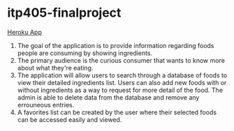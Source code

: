 # itp405-finalproject
[Heroku App](https://arminsad-finalprojectapp.herokuapp.com)
<!-- ![Database Diagram](diagram.png) -->
1. The goal of the application is to provide information regarding foods people are consuming by showing ingredients.
2. The primary audience is the curious consumer that wants to know more about what they're eating.
3. The application will allow users to search through a database of foods to view their detailed ingredients list. Users can also add new foods with or without ingredients as a way to request for more detail of the food. The admin is able to delete data from the database and remove any errouneous entries.
4. A favorites list can be created by the user where their selected foods can be accessed easily and viewed.
